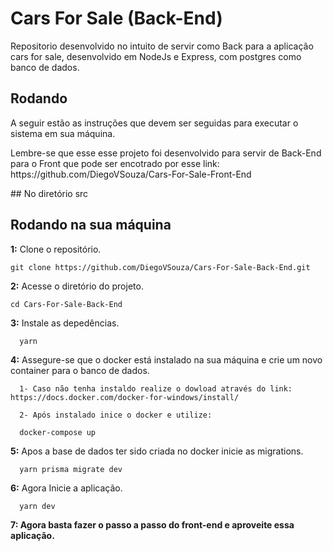 # Cars For Sale (Back-End)

<p>Repositorio desenvolvido no intuito de servir como Back para a aplicação cars for sale, desenvolvido em NodeJs e Express, com postgres como banco de dados. </p>

## Rodando

<p> A seguir estão as instruções que devem ser seguidas para executar o sistema em sua máquina. </p>
<p> Lembre-se que esse esse projeto foi desenvolvido para servir de Back-End para o Front que pode ser encotrado por esse link: https://github.com/DiegoVSouza/Cars-For-Sale-Front-End  </p>
## No diretório src

## Rodando na sua máquina

**1:** Clone o repositório.

```
git clone https://github.com/DiegoVSouza/Cars-For-Sale-Back-End.git
```

**2:** Acesse o diretório do projeto.

```
cd Cars-For-Sale-Back-End

```


**3:** Instale as depedências.
```
  yarn
```

**4:** Assegure-se que o docker está instalado na sua máquina e crie um novo container para o banco de dados.
```
  1- Caso não tenha instaldo realize o dowload através do link: https://docs.docker.com/docker-for-windows/install/
  
  2- Após instalado inice o docker e utilize: 

  docker-compose up

```


**5:** Apos a base de dados ter sido criada no docker inicie as migrations.
```
  yarn prisma migrate dev

```

**6:** Agora Inicie a aplicação.
```
  yarn dev

```

**7: Agora basta fazer o passo a passo do front-end e aproveite essa aplicação.**





